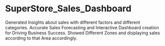 # SuperStore_Sales_Dashboard
Generated Insights about sales with different factors and different categories. Accurate Sales Forecasting and Interactive Dashboard creation for Driving Business Success. Showed Different Zones and displaying sales according to that Area accordingly.
